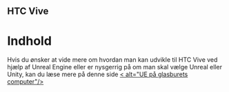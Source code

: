 ## HTC Vive
# Indhold









Hvis du ønsker at vide mere om hvordan man kan udvikle til HTC Vive ved hjælp af Unreal Engine eller er nysgerrig på om man skal vælge Unreal eller Unity, kan du læse mere på denne side 
<a href="/HTC Vive/Unreal Engine on the computer/">< alt="UE på glasburets computer"/></a></td>
